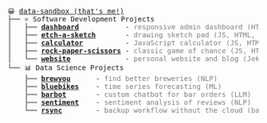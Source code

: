 <pre style="font-family:Menlo,'DejaVu Sans Mono',consolas,'Courier New',monospace">😀 <a href="https://data-sandbox.github.io/">data-sandbox (that&#x27;s me!)</a>
<span style="color: #808080; text-decoration-color: #808080">┣━━ </span>⚛️ Software Development Projects
<span style="color: #808080; text-decoration-color: #808080">┃   ┣━━ </span><span style="font-weight: bold"><a href="https://data-sandbox.github.io/admin-dashboard/">dashboard</a></span>           - <span style="color: #808080; text-decoration-color: #808080">responsive admin dashboard (HTML, CSS)</span>
<span style="color: #808080; text-decoration-color: #808080">┃   ┣━━ </span><span style="font-weight: bold"><a href="https://data-sandbox.github.io/etch-a-sketch/">etch-a-sketch</a></span>       - <span style="color: #808080; text-decoration-color: #808080">drawing sketch pad (JS, HTML, CSS)</span>
<span style="color: #808080; text-decoration-color: #808080">┃   ┣━━ </span><span style="font-weight: bold"><a href="https://data-sandbox.github.io/calculator/">calculator</a></span>          - <span style="color: #808080; text-decoration-color: #808080">JavaScript calculator (JS, HTML, CSS)</span>
<span style="color: #808080; text-decoration-color: #808080">┃   ┣━━ </span><span style="font-weight: bold"><a href="https://data-sandbox.github.io/rock-paper-scissors/">rock-paper-scissors</a></span> - <span style="color: #808080; text-decoration-color: #808080">classic game of chance (JS, HTML, CSS)</span>
<span style="color: #808080; text-decoration-color: #808080">┃   ┗━━ </span><span style="font-weight: bold"><a href="https://github.com/data-sandbox/data-sandbox.github.io">website</a></span>             - <span style="color: #808080; text-decoration-color: #808080">personal website and blog (Jekyll)</span>
<span style="color: #808080; text-decoration-color: #808080">┗━━ </span>📊 Data Science Projects
<span style="color: #808080; text-decoration-color: #808080">    ┣━━ </span><span style="font-weight: bold"><a href="https://github.com/data-sandbox/nlp-brewer-finder">brewyou</a></span>      - <span style="color: #808080; text-decoration-color: #808080">find better breweries (NLP)</span>
<span style="color: #808080; text-decoration-color: #808080">    ┣━━ </span><span style="font-weight: bold"><a href="https://github.com/data-sandbox/ml-bluebikes-forecasting">bluebikes</a></span>    - <span style="color: #808080; text-decoration-color: #808080">time series forecasting (ML)</span>
<span style="color: #808080; text-decoration-color: #808080">    ┣━━ </span><span style="font-weight: bold"><a href="https://github.com/data-sandbox/llms/blob/main/GPT-3_chatbot.ipynb">barbot</a></span>       - <span style="color: #808080; text-decoration-color: #808080">custom chatbot for bar orders (LLM)</span>
<span style="color: #808080; text-decoration-color: #808080">    ┣━━ </span><span style="font-weight: bold"><a href="https://github.com/data-sandbox/ml-sandbox/tree/main/sentiment_amazon">sentiment</a></span>    - <span style="color: #808080; text-decoration-color: #808080">sentiment analysis of reviews (NLP)</span>
<span style="color: #808080; text-decoration-color: #808080">    ┗━━ </span><span style="font-weight: bold"><a href="https://github.com/data-sandbox/bash/tree/main/rsync">rsync</a></span>        - <span style="color: #808080; text-decoration-color: #808080">backup workflow without the cloud (bash)</span>

</pre>
